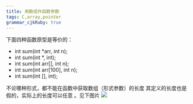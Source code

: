 ```yaml
---
title: 用数组作函数参数
tags: C,array,pointer
grammar_cjkRuby: true
---
```

下面四种函数原型是等价的：

* int sum(int *arr, int n);
* int sum(int *, int);
* int sum(int arr[], int n);
* int sum(int arr[100], int n);
* int sum(int [], int);

不论哪种形式，都不能在函数中获取数组（形式参数）的长度
其定义的长度也是假的，实际上的长度可以任意 。见下图片
![](https://i.loli.net/2018/11/17/5befab52c7c90.jpg)